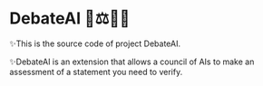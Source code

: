 # DebateAI 🤖⚖️👨‍⚖️
✨This is the source code of project DebateAI.

✨DebateAI  is an extension that allows a council of AIs to make an assessment of a statement you need to verify.